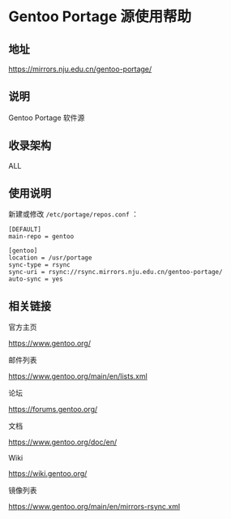# Gentoo Portage 源使用帮助

## 地址

<https://mirrors.nju.edu.cn/gentoo-portage/>

## 说明

Gentoo Portage 软件源

## 收录架构

ALL

## 使用说明

新建或修改 `/etc/portage/repos.conf`  ：

    [DEFAULT]
    main-repo = gentoo

    [gentoo]
    location = /usr/portage
    sync-type = rsync
    sync-uri = rsync://rsync.mirrors.nju.edu.cn/gentoo-portage/
    auto-sync = yes

## 相关链接

官方主页

  <https://www.gentoo.org/>

邮件列表

  <https://www.gentoo.org/main/en/lists.xml>

论坛

  <https://forums.gentoo.org/>

文档

  <https://www.gentoo.org/doc/en/>

Wiki

  <https://wiki.gentoo.org/>

镜像列表

  <https://www.gentoo.org/main/en/mirrors-rsync.xml>
